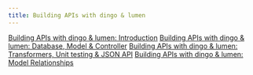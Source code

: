 ```yaml
---
title: Building APIs with dingo & lumen
---
```


[Building APIs with dingo & lumen: Introduction](http://vea.re/blog/150905-api-with-dingo-and-lumen-part-1)
[Building APIs with dingo & lumen: Database, Model & Controller](http://vea.re/blog/151119-lumen-dingo-api-part-2)
[Building APIs with dingo & lumen: Transformers, Unit testing & JSON API](http://vea.re/blog/151209-lumen-dingo-api-part-3)
[Building APIs with dingo & lumen: Model Relationships](http://vea.re/blog/160103-lumen-dingo-api-part-4)
